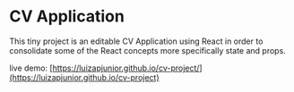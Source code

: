 # CV Application

This tiny project is an editable CV Application using React in order to consolidate 
some of the React concepts more specifically state and props.

live demo: [https://luizapjunior.github.io/cv-project/](https://luizapjunior.github.io/cv-project)
